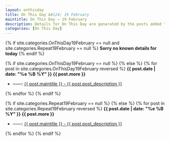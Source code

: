 ```yaml
---
layout: onthisday
title: On This Day &#124; 19 February
maintitle: On This Day — 19 February
description: Details for On This Day are genarated by the posts added to the website so the content is subject to changes/updates over time.
categories: [On This Day]
---
```


{% if site.categories.OnThisDay19February == null and site.categories.Repeat19February == null %}
<strong>Sorry no known details for today</strong>
{% endif %}

{% if site.categories.OnThisDay19February == null %}
{% else %}
{% for post in site.categories.OnThisDay19February reversed %}
<strong>{{ post.date | date: "%e %B %Y" }} {{ post.more }}</strong>
<ul>
<li> ——: <a href="{{ post.url }}">{{ post.maintitle }} - {{ post.post_description }}</a></li>
</ul>
{% endfor %}
{% endif %}

{% if site.categories.Repeat19February == null %}
{% else %}
{% for post in site.categories.Repeat19February reversed %}
<strong>{{ post.date | date: "%e %B %Y" }} {{ post.more }}</strong>
<ul>
<li> ——: <a href="{{ post.url }}">{{ post.maintitle }} - {{ post.post_description }}</a></li>
</ul>
{% endfor %}
{% endif %}
